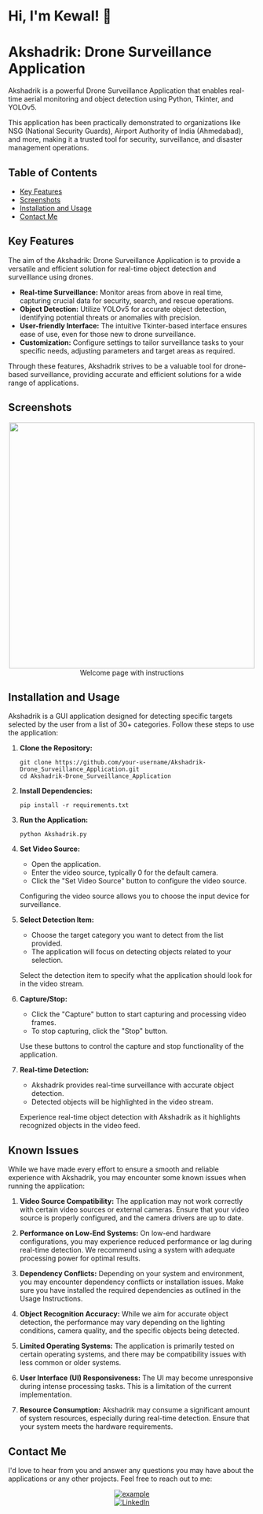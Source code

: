 # Hi, I'm Kewal! 👋

# Akshadrik: Drone Surveillance Application

Akshadrik is a powerful Drone Surveillance Application that enables real-time aerial monitoring and object detection using Python, Tkinter, and YOLOv5.

This application has been practically demonstrated to organizations like NSG (National Security Guards), Airport Authority of India (Ahmedabad), and more, making it a trusted tool for security, surveillance, and disaster management operations.

## Table of Contents

- [Key Features](#key-features)
- [Screenshots](#screenshots)
- [Installation and Usage](#installation-and-usage)
- [Contact Me](#contact-me)

## Key Features

The aim of the Akshadrik: Drone Surveillance Application is to provide a versatile and efficient solution for real-time object detection and surveillance using drones.

- **Real-time Surveillance:** Monitor areas from above in real time, capturing crucial data for security, search, and rescue operations.
- **Object Detection:** Utilize YOLOv5 for accurate object detection, identifying potential threats or anomalies with precision.
- **User-friendly Interface:** The intuitive Tkinter-based interface ensures ease of use, even for those new to drone surveillance.
- **Customization:** Configure settings to tailor surveillance tasks to your specific needs, adjusting parameters and target areas as required.

Through these features, Akshadrik strives to be a valuable tool for drone-based surveillance, providing accurate and efficient solutions for a wide range of applications.

## Screenshots
<p align="center">
  <img src = "https://i.imgur.com/Eaoo0F9.png" width=500><br>
  Welcome page with instructions
  <br>
</p>

## Installation and Usage

Akshadrik is a GUI application designed for detecting specific targets selected by the user from a list of 30+ categories. Follow these steps to use the application:

1. **Clone the Repository:**

   ```shell
   git clone https://github.com/your-username/Akshadrik-Drone_Surveillance_Application.git
   cd Akshadrik-Drone_Surveillance_Application

2. **Install Dependencies:**

   ```shell
   pip install -r requirements.txt

3. **Run the Application:**

   ```shell
   python Akshadrik.py

4. **Set Video Source:**

   - Open the application.
   - Enter the video source, typically 0 for the default camera.
   - Click the "Set Video Source" button to configure the video source.

   Configuring the video source allows you to choose the input device for surveillance.


5. **Select Detection Item:**

   - Choose the target category you want to detect from the list provided.
   - The application will focus on detecting objects related to your selection.

   Select the detection item to specify what the application should look for in the video stream.


6. **Capture/Stop:**

   - Click the "Capture" button to start capturing and processing video frames.
   - To stop capturing, click the "Stop" button.

   Use these buttons to control the capture and stop functionality of the application.


7. **Real-time Detection:**

   - Akshadrik provides real-time surveillance with accurate object detection.
   - Detected objects will be highlighted in the video stream.

   Experience real-time object detection with Akshadrik as it highlights recognized objects in the video feed.

## Known Issues

While we have made every effort to ensure a smooth and reliable experience with Akshadrik, you may encounter some known issues when running the application:

1. **Video Source Compatibility:** The application may not work correctly with certain video sources or external cameras. Ensure that your video source is properly configured, and the camera drivers are up to date.

2. **Performance on Low-End Systems:** On low-end hardware configurations, you may experience reduced performance or lag during real-time detection. We recommend using a system with adequate processing power for optimal results.

3. **Dependency Conflicts:** Depending on your system and environment, you may encounter dependency conflicts or installation issues. Make sure you have installed the required dependencies as outlined in the Usage Instructions.

4. **Object Recognition Accuracy:** While we aim for accurate object detection, the performance may vary depending on the lighting conditions, camera quality, and the specific objects being detected.

5. **Limited Operating Systems:** The application is primarily tested on certain operating systems, and there may be compatibility issues with less common or older systems.

6. **User Interface (UI) Responsiveness:** The UI may become unresponsive during intense processing tasks. This is a limitation of the current implementation.

7. **Resource Consumption:** Akshadrik may consume a significant amount of system resources, especially during real-time detection. Ensure that your system meets the hardware requirements.

## Contact Me

I'd love to hear from you and answer any questions you may have about the applications or any other projects. Feel free to reach out to me:

<p align ="center">
  <a href="mailto:work.kewalshah@gmail.com?subject=Feedback%20From%20Github&body=Hello," target="_blank">
    <img src="https://img.shields.io/badge/Gmail: work.kewalshah@gmail.com-D14836?style=for-the-badge&logo=gmail&logoColor=white" alt="example"/>
  </a><br>
   <a href="https://www.linkedin.com/in/kewal-shah-work/" target="_blank">
    <img alt="LinkedIn" src="https://img.shields.io/badge/LinkedIn: Kewal Shah-0077B5?style=for-the-badge&logo=linkedin&logoColor=white">
  </a>   
</p>
